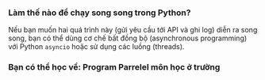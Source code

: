 ### Làm thế nào để chạy song song trong Python?

Nếu bạn muốn hai quá trình này (gửi yêu cầu tới API và ghi log) diễn ra song song, bạn có thể dùng cơ chế bất đồng bộ (asynchronous programming) với Python `asyncio` hoặc sử dụng các luồng (threads).

### Bạn có thể học về: Program Parrelel môn học ở trường 